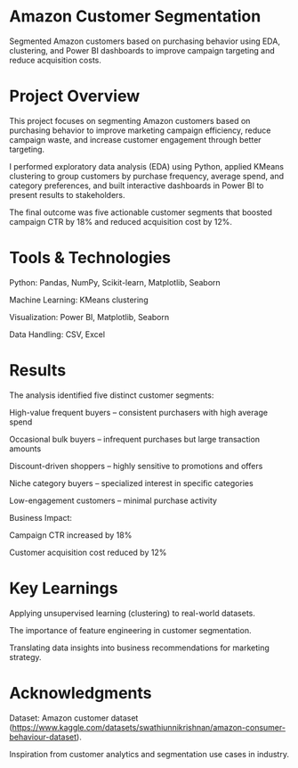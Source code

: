 # Amazon Customer Segmentation
Segmented Amazon customers based on purchasing behavior using EDA, clustering, and Power BI dashboards to improve campaign targeting and reduce acquisition costs.
# Project Overview

This project focuses on segmenting Amazon customers based on purchasing behavior to improve marketing campaign efficiency, reduce campaign waste, and increase customer engagement through better targeting.

I performed exploratory data analysis (EDA) using Python, applied KMeans clustering to group customers by purchase frequency, average spend, and category preferences, and built interactive dashboards in Power BI to present results to stakeholders.

The final outcome was five actionable customer segments that boosted campaign CTR by 18% and reduced acquisition cost by 12%.
# Tools & Technologies

Python: Pandas, NumPy, Scikit-learn, Matplotlib, Seaborn

Machine Learning: KMeans clustering

Visualization: Power BI, Matplotlib, Seaborn

Data Handling: CSV, Excel
# Results

The analysis identified five distinct customer segments:

High-value frequent buyers – consistent purchasers with high average spend

Occasional bulk buyers – infrequent purchases but large transaction amounts

Discount-driven shoppers – highly sensitive to promotions and offers

Niche category buyers – specialized interest in specific categories

Low-engagement customers – minimal purchase activity

Business Impact:

Campaign CTR increased by 18%

Customer acquisition cost reduced by 12%
# Key Learnings

Applying unsupervised learning (clustering) to real-world datasets.

The importance of feature engineering in customer segmentation.

Translating data insights into business recommendations for marketing strategy.
# Acknowledgments

Dataset: Amazon customer dataset (https://www.kaggle.com/datasets/swathiunnikrishnan/amazon-consumer-behaviour-dataset).

Inspiration from customer analytics and segmentation use cases in industry.
